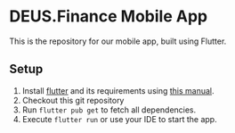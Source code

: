# DEUS.Finance Mobile App
This is the repository for our mobile app, built using Flutter.

## Setup

 1. Install [flutter](https://flutter.dev/) and its requirements using [this manual](https://flutter.dev/docs/get-started/install). 
 2. Checkout this git repository
 3. Run `flutter pub get` to fetch all dependencies.
 4. Execute `flutter run` or use your IDE to start the app.
